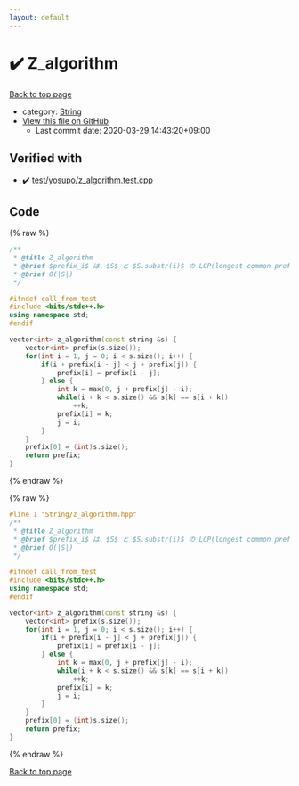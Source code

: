 ```yaml
---
layout: default
---
```


<!-- mathjax config similar to math.stackexchange -->
<script type="text/javascript" async
  src="https://cdnjs.cloudflare.com/ajax/libs/mathjax/2.7.5/MathJax.js?config=TeX-MML-AM_CHTML">
</script>
<script type="text/x-mathjax-config">
  MathJax.Hub.Config({
    TeX: { equationNumbers: { autoNumber: "AMS" }},
    tex2jax: {
      inlineMath: [ ['$','$'] ],
      processEscapes: true
    },
    "HTML-CSS": { matchFontHeight: false },
    displayAlign: "left",
    displayIndent: "2em"
  });
</script>

<script type="text/javascript" src="https://cdnjs.cloudflare.com/ajax/libs/jquery/3.4.1/jquery.min.js"></script>
<script src="https://cdn.jsdelivr.net/npm/jquery-balloon-js@1.1.2/jquery.balloon.min.js" integrity="sha256-ZEYs9VrgAeNuPvs15E39OsyOJaIkXEEt10fzxJ20+2I=" crossorigin="anonymous"></script>
<script type="text/javascript" src="../../assets/js/copy-button.js"></script>
<link rel="stylesheet" href="../../assets/css/copy-button.css" />


# :heavy_check_mark: Z_algorithm

<a href="../../index.html">Back to top page</a>

* category: <a href="../../index.html#27118326006d3829667a400ad23d5d98">String</a>
* <a href="{{ site.github.repository_url }}/blob/master/String/z_algorithm.hpp">View this file on GitHub</a>
    - Last commit date: 2020-03-29 14:43:20+09:00




## Verified with

* :heavy_check_mark: <a href="../../verify/test/yosupo/z_algorithm.test.cpp.html">test/yosupo/z_algorithm.test.cpp</a>


## Code

<a id="unbundled"></a>
{% raw %}
```cpp
/**
 * @title Z_algorithm
 * @brief $prefix_i$ は、$S$ と $S.substr(i)$ の LCP(longest common prefix)
 * @brief O(|S|)
 */

#ifndef call_from_test
#include <bits/stdc++.h>
using namespace std;
#endif

vector<int> z_algorithm(const string &s) {
    vector<int> prefix(s.size());
    for(int i = 1, j = 0; i < s.size(); i++) {
        if(i + prefix[i - j] < j + prefix[j]) {
            prefix[i] = prefix[i - j];
        } else {
            int k = max(0, j + prefix[j] - i);
            while(i + k < s.size() && s[k] == s[i + k])
                ++k;
            prefix[i] = k;
            j = i;
        }
    }
    prefix[0] = (int)s.size();
    return prefix;
}
```
{% endraw %}

<a id="bundled"></a>
{% raw %}
```cpp
#line 1 "String/z_algorithm.hpp"
/**
 * @title Z_algorithm
 * @brief $prefix_i$ は、$S$ と $S.substr(i)$ の LCP(longest common prefix)
 * @brief O(|S|)
 */

#ifndef call_from_test
#include <bits/stdc++.h>
using namespace std;
#endif

vector<int> z_algorithm(const string &s) {
    vector<int> prefix(s.size());
    for(int i = 1, j = 0; i < s.size(); i++) {
        if(i + prefix[i - j] < j + prefix[j]) {
            prefix[i] = prefix[i - j];
        } else {
            int k = max(0, j + prefix[j] - i);
            while(i + k < s.size() && s[k] == s[i + k])
                ++k;
            prefix[i] = k;
            j = i;
        }
    }
    prefix[0] = (int)s.size();
    return prefix;
}

```
{% endraw %}

<a href="../../index.html">Back to top page</a>

